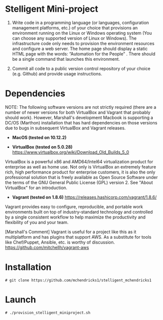 # Stelligent Mini-project
1. Write code in a programming language (or languages, configuration management platforms, etc.) of your choice that provisions an environment running on the Linux or Windows operating system (You can choose any supported version of Linux or Windows). The infrastructure code only needs to provision the environment resources and configure a web server. The home page should display a static HTML page with the words: “Automation for the People” . There should be a single command that launches this environment.

2. Commit all code to a public version ­control repository of your choice (e.g. Github) and provide usage instructions.

# Dependencies
NOTE: The following software versions are not strictly required (there are a number of newer versions for both VirtualBox and Vagrant that probably should work). However, Marshall's development Macbook is supporting a DC/OS (Marthon) installation that has hard dependencies on those versions due to bugs in subsequent VirtualBox and Vagrant releases.

* **MacOS (tested on 10.12.2)**

* **VirtualBox (tested on 5.0.28)**
https://www.virtualbox.org/wiki/Download_Old_Builds_5_0

VirtualBox is a powerful x86 and AMD64/Intel64 virtualization product for enterprise as well as home use. Not only is VirtualBox an extremely feature rich, high performance product for enterprise customers, it is also the only professional solution that is freely available as Open Source Software under the terms of the GNU General Public License (GPL) version 2. See "About VirtualBox" for an introduction.

* **Vagrant (tested on 1.8.6)**
https://releases.hashicorp.com/vagrant/1.8.6/

Vagrant provides easy to configure, reproducible, and portable work environments built on top of industry-standard technology and controlled by a single consistent workflow to help maximize the productivity and flexibility of you and your team.

[Marshall's Comment] Vagrant is useful for a project like this as it multiplatform and has plugins that support AWS. As a substitute for tools like Chef/Puppet, Ansible, etc. is worthy of discussion.
https://github.com/mitchellh/vagrant-aws

# Installation
```
# git clone https://github.com/mchendricks1/stelligent_mchendricks1
```
# Launch
```
# ./provision_stelligent_miniproject.sh
```
